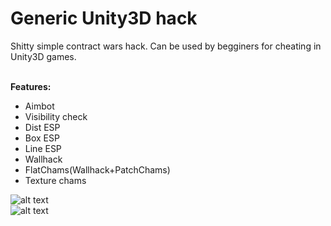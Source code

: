 # Generic Unity3D hack
Shitty simple contract wars hack. Can be used by begginers for cheating in Unity3D games.<br>
<br>

<b>Features:</b><br>
- Aimbot<br>
- Visibility check<br>
- Dist ESP<br>
- Box ESP<br>
- Line ESP <br>
- Wallhack<br>
- FlatChams(Wallhack+PatchChams)<br>
- Texture chams<br>

![alt text](https://github.com/KleskBY/Unity3d-Aimbot-Wallhack-ESP/blob/master/CW.jpg?raw=true)<br>
![alt text](https://github.com/KleskBY/Unity3d-Aimbot-Wallhack-ESP/blob/master/CW2.jpg?raw=true)<br>
